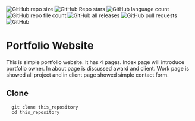 ![GitHub repo size](https://img.shields.io/github/repo-size/devmdmohiuddin/portfolio-website-sass)
![GitHub Repo stars](https://img.shields.io/github/stars/devmdmohiuddin/portfolio-website-sass)
![GitHub language count](https://img.shields.io/github/languages/count/devmdmohiuddin/portfolio-website-sass)
![GitHub repo file count](https://img.shields.io/github/directory-file-count/devmdmohiuddin/portfolio-website-sass)
![GitHub all releases](https://img.shields.io/github/downloads/devmdmohiuddin/portfolio-website-sass/total)
![GitHub pull requests](https://img.shields.io/github/issues-pr/devmdmohiuddin/portfolio-website-sass)
![GitHub](https://img.shields.io/github/license/devmdmohiuddin/portfolio-website-sass)

# Portfolio Website

This is simple portfolio website. It has 4 pages. Index page will introduce portfolio owner. In about page is discussed award and client. Work page is showed all project and in client page showed simple contact form. 

## Clone

```
  git clone this_repository
  cd this_repository
```